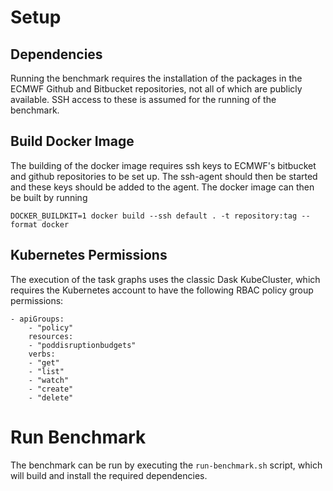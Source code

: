 # Setup 

## Dependencies 

Running the benchmark requires the installation of the packages in the ECMWF Github and Bitbucket repositories, not all of which are publicly available. SSH access to these is assumed for the running of the benchmark.

## Build Docker Image

The building of the docker image requires ssh keys to ECMWF's bitbucket and github repositories to be set up. The ssh-agent should then be started and these keys should be added to the agent. The docker image can then be built by running 
```
DOCKER_BUILDKIT=1 docker build --ssh default . -t repository:tag --format docker
```

## Kubernetes Permissions

The execution of the task graphs uses the classic Dask KubeCluster, which requires the Kubernetes account to have the following RBAC policy group permissions:
```
- apiGroups:  
    - "policy"  
    resources:  
    - "poddisruptionbudgets"  
    verbs:  
    - "get"
    - "list"
    - "watch"
    - "create"
    - "delete"
```

# Run Benchmark

The benchmark can be run by executing the `run-benchmark.sh` script, which will build and install the required dependencies.

